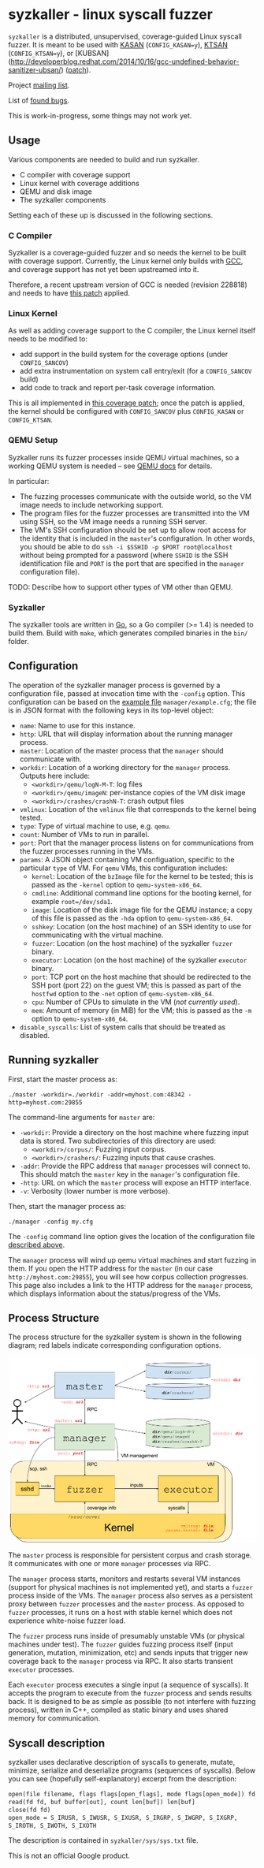 # syzkaller - linux syscall fuzzer

`syzkaller` is a distributed, unsupervised, coverage-guided Linux syscall fuzzer.
It is meant to be used with [KASAN](https://www.kernel.org/doc/Documentation/kasan.txt) (`CONFIG_KASAN=y`),
[KTSAN](https://github.com/google/ktsan) (`CONFIG_KTSAN=y`),
or [KUBSAN] (http://developerblog.redhat.com/2014/10/16/gcc-undefined-behavior-sanitizer-ubsan/) ([patch](https://lkml.org/lkml/2014/10/20/181)).

Project [mailing list](https://groups.google.com/forum/#!forum/syzkaller).

List of [found bugs](https://github.com/google/syzkaller/wiki/Found-Bugs).

This is work-in-progress, some things may not work yet.

## Usage

Various components are needed to build and run syzkaller.

 - C compiler with coverage support
 - Linux kernel with coverage additions
 - QEMU and disk image
 - The syzkaller components

Setting each of these up is discussed in the following sections.

### C Compiler

Syzkaller is a coverage-guided fuzzer and so needs the kernel to be built with coverage support.
Currently, the Linux kernel only builds with [GCC](https://gcc.gnu.org/), and coverage support
has not yet been upstreamed into it.

Therefore, a recent upstream version of GCC is needed (revision 228818) and needs to have
[this patch](https://codereview.appspot.com/267910043) applied.


### Linux Kernel

As well as adding coverage support to the C compiler, the Linux kernel itself needs to be modified
to:
 - add support in the build system for the coverage options (under `CONFIG_SANCOV`)
 - add extra instrumentation on system call entry/exit (for a `CONFIG_SANCOV` build)
 - add code to track and report per-task coverage information.

This is all implemented in [this coverage patch](https://github.com/dvyukov/linux/commits/coverage);
once the patch is applied, the kernel should be configured with `CONFIG_SANCOV` plus `CONFIG_KASAN`
or `CONFIG_KTSAN`.

### QEMU Setup

Syzkaller runs its fuzzer processes inside QEMU virtual machines, so a working QEMU system is needed
&ndash; see [QEMU docs](http://wiki.qemu.org/Manual) for details.

In particular:

 - The fuzzing processes communicate with the outside world, so the VM image needs to include
   networking support.
 - The program files for the fuzzer processes are transmitted into the VM using SSH, so the VM image
   needs a running SSH server.
 - The VM's SSH configuration should be set up to allow root access for the identity that is
   included in the `master`'s configuration.  In other words, you should be able to do `ssh -i
   $SSHID -p $PORT root@localhost` without being prompted for a password (where `SSHID` is the SSH
   identification file and `PORT` is the port that are specified in the `manager` configuration
   file).

TODO: Describe how to support other types of VM other than QEMU.

### Syzkaller

The syzkaller tools are written in [Go](https://golang.org), so a Go compiler (>= 1.4) is needed
to build them.  Build with `make`, which generates compiled binaries in the `bin/` folder.

## Configuration

The operation of the syzkaller manager process is governed by a configuration file, passed at
invocation time with the `-config` option.  This configuration can be based on the
[example file](manager/example.cfg) `manager/example.cfg`; the file is in JSON format with the
following keys in its top-level object:

 - `name`: Name to use for this instance.
 - `http`: URL that will display information about the running manager process.
 - `master`: Location of the master process that the `manager` should communicate with.
 - `workdir`: Location of a working directory for the `manager` process. Outputs here include:
     - `<workdir>/qemu/logN-M-T`: log files
     - `<workdir>/qemu/imageN`: per-instance copies of the VM disk image
     - `<workdir>/crashes/crashN-T`: crash output files
 - `vmlinux`: Location of the `vmlinux` file that corresponds to the kernel being tested.
 - `type`: Type of virtual machine to use, e.g. `qemu`.
 - `count`: Number of VMs to run in parallel.
 - `port`: Port that the manager process listens on for communications from the
   fuzzer processes running in the VMs.
 - `params`: A JSON object containing VM configuation, specific to the particular `type` of VM. For
   `qemu` VMs, this configuration includes:
      - `kernel`: Location of the `bzImage` file for the kernel to be tested; this is passed as the
        `-kernel` option to `qemu-system-x86_64`.
      - `cmdline`: Additional command line options for the booting kernel, for example `root=/dev/sda1`.
      - `image`: Location of the disk image file for the QEMU instance; a copy of this file is passed as the
        `-hda` option to `qemu-system-x86_64`.
      - `sshkey`: Location (on the host machine) of an SSH identity to use for communicating with
        the virtual machine.
      - `fuzzer`: Location (on the host machine) of the syzkaller `fuzzer` binary.
      - `executor`: Location (on the host machine) of the syzkaller `executor` binary.
      - `port`: TCP port on the host machine that should be redirected to the SSH port (port 22) on
        the guest VM; this is passed as part of the `hostfwd` option to the `-net` option of
        `qemu-system-x86_64`.
      - `cpu`: Number of CPUs to simulate in the VM (*not currently used*).
      - `mem`: Amount of memory (in MiB) for the VM; this is passed as the `-m` option to
        `qemu-system-x86_64`.
 - `disable_syscalls`: List of system calls that should be treated as disabled.


## Running syzkaller

First, start the master process as:
```
./master -workdir=./workdir -addr=myhost.com:48342 -http=myhost.com:29855
```

The command-line arguments for `master` are:

 - `-workdir`: Provide a directory on the host machine where fuzzing input data is stored. Two
   subdirectories of this directory are used:
    - `<workdir>/corpus/`: Fuzzing input corpus.
    - `<workdir>/crashers/`: Fuzzing inputs that cause crashes.
 - `-addr`: Provide the RPC address that `manager` processes will connect to.  This should match
   the `master` key in the `manager`'s configuration file.
 - `-http`: URL on which the `master` process will expose an HTTP interface.
 - `-v`: Verbosity (lower number is more verbose).

Then, start the manager process as:
```
./manager -config my.cfg
```

The `-config` command line option gives the location of the configuration file
[described above](configuration).

The `manager` process will wind up qemu virtual machines and start fuzzing in them.
If you open the HTTP address for the `master` (in our case `http://myhost.com:29855`),
you will see how corpus collection progresses.  This page also includes a link to
the HTTP address for the `manager` process, which displays information about the
status/progress of the VMs.


## Process Structure

The process structure for the syzkaller system is shown in the following diagram; red labels
indicate corresponding configuration options.

![Process structure for syzkaller](structure.png?raw=true)

The `master` process is responsible for persistent corpus and crash storage.
It communicates with one or more `manager` processes via RPC.

The `manager` process starts, monitors and restarts several VM instances (support for
physical machines is not implemented yet), and starts a `fuzzer` process inside of the VMs.
The `manager` process also serves as a persistent proxy between `fuzzer` processes and the `master` process.
As opposed to `fuzzer` processes, it runs on a host with stable kernel which does not
experience white-noise fuzzer load.

The `fuzzer` process runs inside of presumably unstable VMs (or physical machines under test).
The `fuzzer` guides fuzzing process itself (input generation, mutation, minimization, etc)
and sends inputs that trigger new coverage back to the `manager` process via RPC.
It also starts transient `executor` processes.

Each `executor` process executes a single input (a sequence of syscalls).
It accepts the program to execute from the `fuzzer` process and sends results back.
It is designed to be as simple as possible (to not interfere with fuzzing process),
written in C++, compiled as static binary and uses shared memory for communication.

## Syscall description

syzkaller uses declarative description of syscalls to generate, mutate, minimize,
serialize and deserialize programs (sequences of syscalls). Below you can see
(hopefully self-explanatory) excerpt from the description:

```
open(file filename, flags flags[open_flags], mode flags[open_mode]) fd
read(fd fd, buf buffer[out], count len[buf]) len[buf]
close(fd fd)
open_mode = S_IRUSR, S_IWUSR, S_IXUSR, S_IRGRP, S_IWGRP, S_IXGRP, S_IROTH, S_IWOTH, S_IXOTH
```

The description is contained in `syzkaller/sys/sys.txt` file.

This is not an official Google product.
